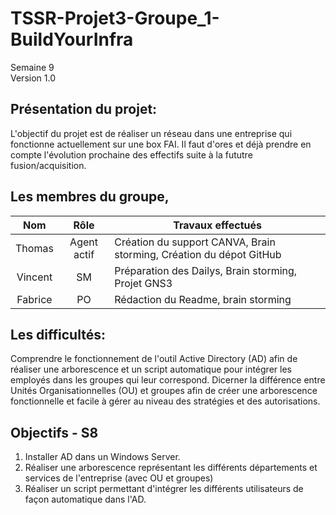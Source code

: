 # TSSR-Projet3-Groupe_1-BuildYourInfra
Semaine 9  
Version 1.0


## Présentation du projet:
L'objectif du projet est de réaliser un réseau dans une entreprise qui fonctionne actuellement sur une box FAI.
Il faut d'ores et déjà prendre en compte l'évolution prochaine des effectifs suite à la fututre fusion/acquisition.

## Les membres du groupe,

|Nom|Rôle|Travaux effectués|
| :---: | :---: | --- |
|Thomas | Agent actif | Création du support CANVA, Brain storming, Création du dépot GitHub |
|Vincent | SM | Préparation des Dailys, Brain storming, Projet GNS3|
|Fabrice | PO | Rédaction du Readme, brain storming  |

## Les difficultés:
Comprendre le fonctionnement de l'outil Active Directory (AD) afin de réaliser une arborescence et un script automatique pour intégrer les employés dans les groupes qui leur correspond.
Dicerner la différence entre Unités Organisationnelles (OU) et groupes afin de créer une arborescence fonctionnelle et facile à gérer au niveau des stratégies et des autorisations.

## Objectifs - S8
1. Installer AD dans un Windows Server.
2. Réaliser une arborescence représentant les différents départements et services de l'entreprise (avec OU et groupes)
3. Réaliser un script permettant d'intégrer les différents utilisateurs de façon automatique dans l'AD.
      
